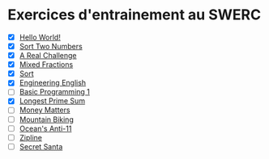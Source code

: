# Exercices d'entrainement au SWERC
- [x] [Hello World!](https://open.kattis.com/problems/hello)
- [x] [Sort Two Numbers](https://open.kattis.com/problems/sorttwonumbers)
- [x] [A Real Challenge](https://open.kattis.com/problems/areal)
- [x] [Mixed Fractions](https://open.kattis.com/problems/mixedfractions)
- [x] [Sort](https://open.kattis.com/problems/sort)
- [x] [Engineering English](https://open.kattis.com/problems/engineeringenglish?editsubmit=9573427)
- [ ] [Basic Programming 1](https://open.kattis.com/problems/basicprogramming1)
- [x] [Longest Prime Sum](https://open.kattis.com/problems/longestprimesum)
- [ ] [Money Matters](https://open.kattis.com/problems/moneymatters)
- [ ] [Mountain Biking](https://open.kattis.com/problems/mountainbiking)
- [ ] [Ocean's Anti-11](https://open.kattis.com/problems/anti11)
- [ ] [Zipline](https://open.kattis.com/problems/zipline)
- [ ] [Secret Santa](https://open.kattis.com/problems/secretsanta)
